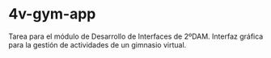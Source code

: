 # 4v-gym-app
Tarea para el módulo de Desarrollo de Interfaces de 2ºDAM. Interfaz gráfica para la gestión de actividades de un gimnasio virtual.
